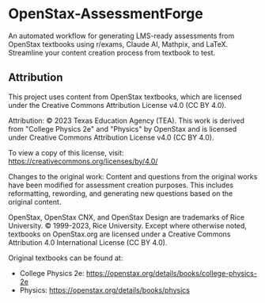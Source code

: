 # OpenStax-AssessmentForge
An automated workflow for generating LMS-ready assessments from OpenStax textbooks using r/exams, Claude AI, Mathpix, and LaTeX. Streamline your content creation process from textbook to test.



## Attribution

This project uses content from OpenStax textbooks, which are licensed under the Creative Commons Attribution License v4.0 (CC BY 4.0).

Attribution:
© 2023 Texas Education Agency (TEA). This work is derived from "College Physics 2e" and "Physics" by OpenStax and is licensed under Creative Commons Attribution License v4.0 (CC BY 4.0).

To view a copy of this license, visit: https://creativecommons.org/licenses/by/4.0/

Changes to the original work: Content and questions from the original works have been modified for assessment creation purposes. This includes reformatting, rewording, and generating new questions based on the original content.

OpenStax, OpenStax CNX, and OpenStax Design are trademarks of Rice University. © 1999-2023, Rice University. Except where otherwise noted, textbooks on OpenStax.org are licensed under a Creative Commons Attribution 4.0 International License (CC BY 4.0).

Original textbooks can be found at:
- College Physics 2e: https://openstax.org/details/books/college-physics-2e
- Physics: https://openstax.org/details/books/physics
